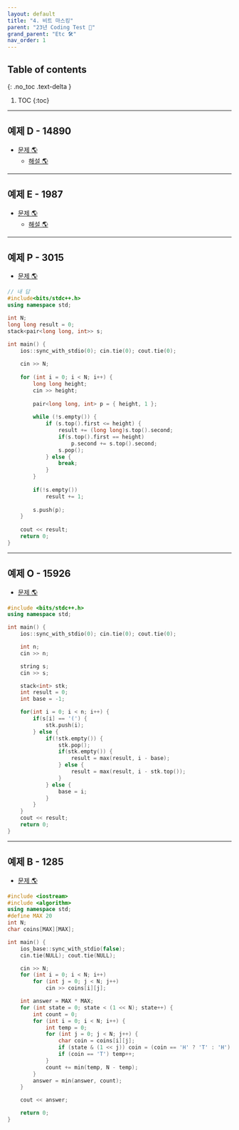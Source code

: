 ```yaml
---
layout: default
title: "4. 비트 마스킹"
parent: "23년 Coding Test 😤"
grand_parent: "Etc 🛠"
nav_order: 1
---
```


## Table of contents
{: .no_toc .text-delta }

1. TOC
{:toc}

---

## 예제 D - 14890

* [문제 🌎](https://www.acmicpc.net/problem/14890)
    * [해설 🌎](https://www.acmicpc.net/source/share/df5a39010f5247d5bf4c9a0b229e021f)

---

## 예제 E - 1987

* [문제 🌎](https://www.acmicpc.net/problem/1987)
    * [해설 🌎](https://www.acmicpc.net/source/share/83cf43180e8e4e06b693b904635263d0)

---

## 예제 P - 3015

* [문제 🌎](https://www.acmicpc.net/problem/3015)

```cpp
// 내 답
#include<bits/stdc++.h>
using namespace std;

int N;
long long result = 0;
stack<pair<long long, int>> s;

int main() {
    ios::sync_with_stdio(0); cin.tie(0); cout.tie(0);
    
    cin >> N;
    
    for (int i = 0; i < N; i++) {
        long long height;
        cin >> height;
        
        pair<long long, int> p = { height, 1 };
        
        while (!s.empty()) {
            if (s.top().first <= height) {
                result += (long long)s.top().second;
                if(s.top().first == height)
                    p.second += s.top().second;
                s.pop();
            } else {
                break;
            }
        }
        
        if(!s.empty())
            result += 1;
        
        s.push(p);
    }
    
    cout << result;
    return 0;
}
```

---

## 예제 O - 15926

* [문제 🌎](https://www.acmicpc.net/problem/15926)

```cpp
#include <bits/stdc++.h>
using namespace std;

int main() {
    ios::sync_with_stdio(0); cin.tie(0); cout.tie(0);

    int n;
    cin >> n;

    string s;
    cin >> s;

    stack<int> stk;
    int result = 0;
    int base = -1;

    for(int i = 0; i < n; i++) {
        if(s[i] == '(') {
            stk.push(i);
        } else {
            if(!stk.empty()) {
                stk.pop();
                if(stk.empty()) {
                    result = max(result, i - base);
                } else {
                    result = max(result, i - stk.top());
                }
            } else {
                base = i;
            }
        }
    }
    cout << result;
    return 0;
}
```

---

## 예제 B - 1285

* [문제 🌎](https://www.acmicpc.net/problem/1285)

```cpp
#include <iostream>
#include <algorithm>
using namespace std;
#define MAX 20
int N;
char coins[MAX][MAX];

int main() {
    ios_base::sync_with_stdio(false);
    cin.tie(NULL); cout.tie(NULL);

    cin >> N;
    for (int i = 0; i < N; i++)
        for (int j = 0; j < N; j++)
            cin >> coins[i][j];

    int answer = MAX * MAX;
    for (int state = 0; state < (1 << N); state++) {
        int count = 0;
        for (int i = 0; i < N; i++) {
            int temp = 0;
            for (int j = 0; j < N; j++) {
                char coin = coins[i][j];
                if (state & (1 << j)) coin = (coin == 'H' ? 'T' : 'H');
                if (coin == 'T') temp++;
            }
            count += min(temp, N - temp);
        }
        answer = min(answer, count);
    }

    cout << answer;

    return 0;
}
```